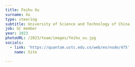 ```yaml
---
title: Feihu Xu
surname: Xu
type: steering
subtitle: University of Science and Technology of China
job: SC member
year: 2023
photoURL: /2023/team/images/feihu_xu.jpg
socials:
  - link: 'https://quantum.ustc.edu.cn/web/en/node/475'
    name: Site

---
```

